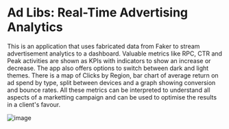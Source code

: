 # Ad Libs: Real-Time Advertising Analytics
This is an application that uses fabricated data from Faker to stream advertisement analytics to a dashboard. Valuable metrics like RPC, CTR and Peak activities are shown as KPIs with indicators to show an increase or decrease. The app also offers options to switch between dark and light themes. There is a map of Clicks by Region, bar chart of average return on ad spend by type, split between devices and a graph showing conversion and bounce rates. All these metrics can be interpreted to understand all aspects of a marketting campaign and can be used to optimise the results in a client's favour.

![image](https://github.com/user-attachments/assets/13edaca3-a845-4ec8-82f8-967e00e8c015)

